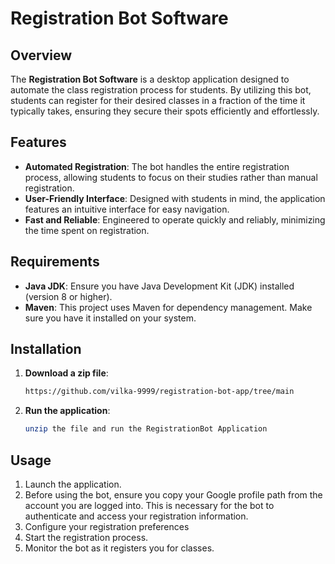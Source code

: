 # Registration Bot Software

## Overview

The **Registration Bot Software** is a desktop application designed to automate the class registration process for students. By utilizing this bot, students can register for their desired classes in a fraction of the time it typically takes, ensuring they secure their spots efficiently and effortlessly.

## Features

- **Automated Registration**: The bot handles the entire registration process, allowing students to focus on their studies rather than manual registration.
- **User-Friendly Interface**: Designed with students in mind, the application features an intuitive interface for easy navigation.
- **Fast and Reliable**: Engineered to operate quickly and reliably, minimizing the time spent on registration.

## Requirements

- **Java JDK**: Ensure you have Java Development Kit (JDK) installed (version 8 or higher).
- **Maven**: This project uses Maven for dependency management. Make sure you have it installed on your system.

## Installation

1. **Download a zip file**:
    ```bash
    https://github.com/vilka-9999/registration-bot-app/tree/main
    ```

2. **Run the application**:
    ```bash
    unzip the file and run the RegistrationBot Application
    ```

## Usage

1. Launch the application.
2. Before using the bot, ensure you copy your Google profile path from the account you are logged into. This is necessary for the bot to authenticate and access your registration information.
3. Configure your registration preferences
4. Start the registration process.
5. Monitor the bot as it registers you for classes.